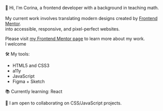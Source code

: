 👋 Hi, I'm Corina, a frontend developer with a background in teaching math.
<br>
<br> My current work involves translating modern designs created by [Frontend Mentor](https://www.frontendmentor.io).
<br> into accessible, responsive, and pixel-perfect websites.

Please visit [my Frontend Mentor page](https://www.frontendmentor.io/profile/Cor-Ina) to learn more about my work.
<br>I welcome 

🛠 My tools:
- HTML5 and CSS3
- a11y
- JavaScript
- Figma + Sketch

📚 Currently learning: React
                                    
👷 I am open to collaborating on CSS/JavaScript projects.
